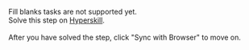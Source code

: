 Fill blanks tasks are not supported yet. <br>Solve this step on <a href="https://hyperskill.org/learn/step/47737">Hyperskill</a>. <br><br>After you have solved the step, click "Sync with Browser"  to move on.